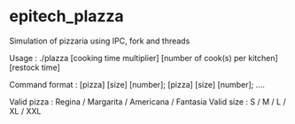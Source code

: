 # epitech_plazza
Simulation of pizzaria using IPC, fork and threads

Usage : ./plazza [cooking time multiplier]  [number of cook(s) per kitchen]  [restock time]

Command format : [pizza] [size] [number]; [pizza] [size] [number]; ....

Valid pizza : Regina / Margarita / Americana / Fantasia
Valid size : S / M / L / XL / XXL
